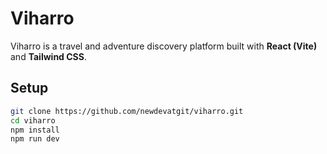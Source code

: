 # Viharro

Viharro is a travel and adventure discovery platform built with **React (Vite)** and **Tailwind CSS**.

## Setup
```bash
git clone https://github.com/newdevatgit/viharro.git
cd viharro
npm install
npm run dev
